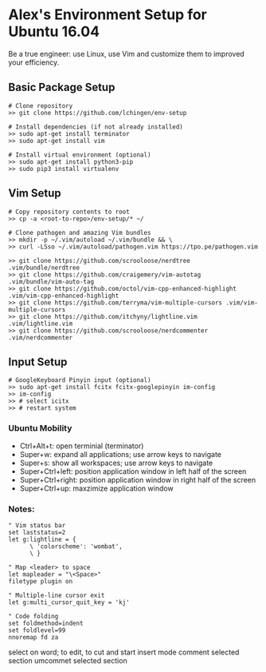 # Alex's Environment Setup for Ubuntu 16.04
Be a true engineer: use Linux, use Vim and customize them to improved your efficiency.

## Basic Package Setup
```console
# Clone repository
>> git clone https://github.com/lchingen/env-setup

# Install dependencies (if not already installed)
>> sudo apt-get install terminator
>> sudo apt-get install vim

# Install virtual environment (optional)
>> sudo apt-get install python3-pip
>> sudo pip3 install virtualenv
```

## Vim Setup
```console
# Copy repository contents to root
>> cp -a <root-to-repo>/env-setup/* ~/

# Clone pathogen and amazing Vim bundles
>> mkdir -p ~/.vim/autoload ~/.vim/bundle && \
>> curl -LSso ~/.vim/autoload/pathogen.vim https://tpo.pe/pathogen.vim

>> git clone https://github.com/scrooloose/nerdtree .vim/bundle/nerdtree
>> git clone https://github.com/craigemery/vim-autotag .vim/bundle/vim-auto-tag
>> git clone https://github.com/octol/vim-cpp-enhanced-highlight .vim/vim-cpp-enhanced-highlight
>> git clone https://github.com/terryma/vim-multiple-cursors .vim/vim-multiple-cursors
>> git clone https://github.com/itchyny/lightline.vim .vim/lightline.vim
>> git clone https://github.com/scrooloose/nerdcommenter .vim/nerdcommenter
```

## Input Setup
``` Console
# GoogleKeyboard Pinyin input (optional)
>> sudo apt-get install fcitx fcitx-googlepinyin im-config
>> im-config
>> # select icitx
>> # restart system
```

### Ubuntu Mobility
* Ctrl+Alt+t: open terminial (terminator)
* Super+w: expand all applications; use arrow keys to navigate
* Super+s: show all workspaces; use arrow keys to navigate
* Super+Ctrl+left: position application window in left half of the screen
* Super+Ctrl+right: position application window in right half of the screen
* Super+Ctrl+up: maxzimize application window


### Notes:
```
" Vim status bar
set laststatus=2
let g:lightline = {
      \ 'colorscheme': 'wombat',
      \ }

" Map <leader> to space
let mapleader = "\<Space>"
filetype plugin on

" Multiple-line cursor exit
let g:multi_cursor_quit_key = 'kj'

" Code folding
set foldmethod=indent
set foldlevel=99
nnoremap fd za
```
<Ctrl-N> select on word; <Shift-I> to edit, <c> to cut and start insert mode
<Space><cc> comment selected section
<Space><cu> umcommet selected section
